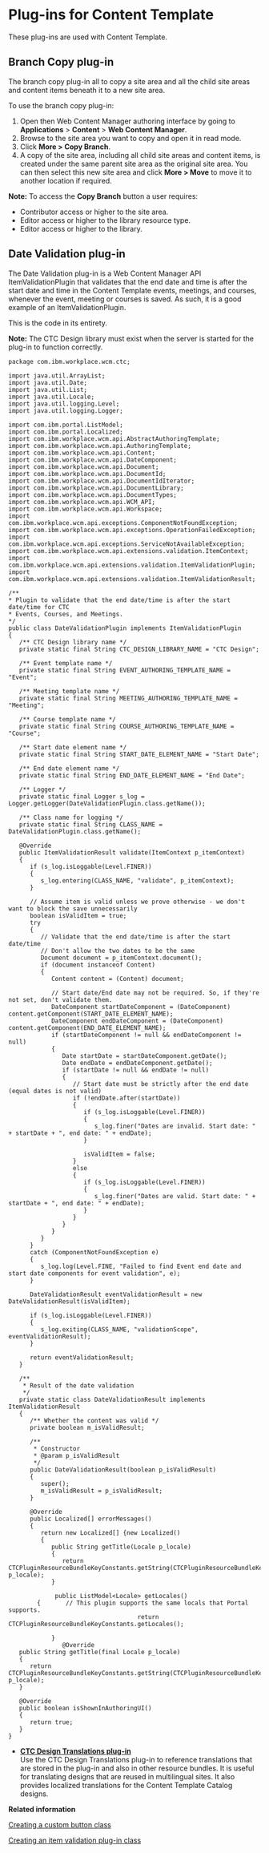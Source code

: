 # Plug-ins for Content Template

These plug-ins are used with Content Template.

## Branch Copy plug-in

The branch copy plug-in all to copy a site area and all the child site areas and content items beneath it to a new site area.

To use the branch copy plug-in:

1.  Open then Web Content Manager authoring interface by going to **Applications** \> **Content** \> **Web Content Manager**.
2.  Browse to the site area you want to copy and open it in read mode.
3.  Click **More \> Copy Branch**.
4.  A copy of the site area, including all child site areas and content items, is created under the same parent site area as the original site area. You can then select this new site area and click **More \> Move** to move it to another location if required.

**Note:** To access the **Copy Branch** button a user requires:

-   Contributor access or higher to the site area.
-   Editor access or higher to the library resource type.
-   Editor access or higher to the library.

## Date Validation plug-in

The Date Validation plug-in is a Web Content Manager API ItemValidationPlugin that validates that the end date and time is after the start date and time in the Content Template events, meetings, and courses, whenever the event, meeting or courses is saved. As such, it is a good example of an ItemValidationPlugin.

This is the code in its entirety.

**Note:** The CTC Design library must exist when the server is started for the plug-in to function correctly.

```
package com.ibm.workplace.wcm.ctc;

import java.util.ArrayList;
import java.util.Date;
import java.util.List;
import java.util.Locale;
import java.util.logging.Level;
import java.util.logging.Logger;

import com.ibm.portal.ListModel;
import com.ibm.portal.Localized;
import com.ibm.workplace.wcm.api.AbstractAuthoringTemplate;
import com.ibm.workplace.wcm.api.AuthoringTemplate;
import com.ibm.workplace.wcm.api.Content;
import com.ibm.workplace.wcm.api.DateComponent;
import com.ibm.workplace.wcm.api.Document;
import com.ibm.workplace.wcm.api.DocumentId;
import com.ibm.workplace.wcm.api.DocumentIdIterator;
import com.ibm.workplace.wcm.api.DocumentLibrary;
import com.ibm.workplace.wcm.api.DocumentTypes;
import com.ibm.workplace.wcm.api.WCM_API;
import com.ibm.workplace.wcm.api.Workspace;
import com.ibm.workplace.wcm.api.exceptions.ComponentNotFoundException;
import com.ibm.workplace.wcm.api.exceptions.OperationFailedException;
import com.ibm.workplace.wcm.api.exceptions.ServiceNotAvailableException;
import com.ibm.workplace.wcm.api.extensions.validation.ItemContext;
import com.ibm.workplace.wcm.api.extensions.validation.ItemValidationPlugin;
import com.ibm.workplace.wcm.api.extensions.validation.ItemValidationResult;

/**
* Plugin to validate that the end date/time is after the start date/time for CTC
* Events, Courses, and Meetings.
*/
public class DateValidationPlugin implements ItemValidationPlugin
{
   /** CTC Design library name */
   private static final String CTC_DESIGN_LIBRARY_NAME = "CTC Design";
  
   /** Event template name */
   private static final String EVENT_AUTHORING_TEMPLATE_NAME = "Event";
  
   /** Meeting template name */
   private static final String MEETING_AUTHORING_TEMPLATE_NAME = "Meeting";
  
   /** Course template name */
   private static final String COURSE_AUTHORING_TEMPLATE_NAME = "Course";
  
   /** Start date element name */
   private static final String START_DATE_ELEMENT_NAME = "Start Date";
  
   /** End date element name */
   private static final String END_DATE_ELEMENT_NAME = "End Date";
  
   /** Logger */
   private static final Logger s_log = Logger.getLogger(DateValidationPlugin.class.getName());

   /** Class name for logging */
   private static final String CLASS_NAME = DateValidationPlugin.class.getName();
  
   @Override
   public ItemValidationResult validate(ItemContext p_itemContext)
   {
      if (s_log.isLoggable(Level.FINER))
      {
         s_log.entering(CLASS_NAME, "validate", p_itemContext);
      }
     
      // Assume item is valid unless we prove otherwise - we don't want to block the save unnecessarily
      boolean isValidItem = true;
      try
      {
         // Validate that the end date/time is after the start date/time
         // Don't allow the two dates to be the same
         Document document = p_itemContext.document();
         if (document instanceof Content)
         {
            Content content = (Content) document;

            // Start date/End date may not be required. So, if they're not set, don't validate them.
            DateComponent startDateComponent = (DateComponent) content.getComponent(START_DATE_ELEMENT_NAME);
            DateComponent endDateComponent = (DateComponent) content.getComponent(END_DATE_ELEMENT_NAME);
            if (startDateComponent != null && endDateComponent != null)
            {
               Date startDate = startDateComponent.getDate();
               Date endDate = endDateComponent.getDate();
               if (startDate != null && endDate != null)
               {
                  // Start date must be strictly after the end date (equal dates is not valid)
                  if (!endDate.after(startDate))
                  {
                     if (s_log.isLoggable(Level.FINER))
                     {
                        s_log.finer("Dates are invalid. Start date: " + startDate + ", end date: " + endDate);
                     }
                    
                     isValidItem = false;
                  }
                  else
                  {
                     if (s_log.isLoggable(Level.FINER))
                     {
                        s_log.finer("Dates are valid. Start date: " + startDate + ", end date: " + endDate);
                     }
                  }
               }
            }
         }
      }
      catch (ComponentNotFoundException e)
      {
         s_log.log(Level.FINE, "Failed to find Event end date and start date components for event validation", e);
      }
     
      DateValidationResult eventValidationResult = new DateValidationResult(isValidItem);
     
      if (s_log.isLoggable(Level.FINER))
      {
         s_log.exiting(CLASS_NAME, "validationScope", eventValidationResult);
      }
     
      return eventValidationResult;
   }

   /**
    * Result of the date validation
    */
   private static class DateValidationResult implements ItemValidationResult
   {
      /** Whether the content was valid */
      private boolean m_isValidResult;
     
      /**
       * Constructor
       * @param p_isValidResult
       */
      public DateValidationResult(boolean p_isValidResult)
      {
         super();
         m_isValidResult = p_isValidResult;
      }

      @Override
      public Localized[] errorMessages()
      {
         return new Localized[] {new Localized()
         {
            public String getTitle(Locale p_locale)
            {
               return CTCPluginResourceBundleKeyConstants.getString(CTCPluginResourceBundleKeyConstants.DATE_VALIDATION_ERROR_MESSAGE, p_locale);
            }

             public ListModel<Locale> getLocales()
	    {       // This plugin supports the same locals that Portal supports.       
									return CTCPluginResourceBundleKeyConstants.getLocales();    

			}     
			   @Override
   public String getTitle(final Locale p_locale)
   {
      return CTCPluginResourceBundleKeyConstants.getString(CTCPluginResourceBundleKeyConstants.DATE_VALIDATION_DESCRIPTION, p_locale);
   }
  
   @Override
   public boolean isShownInAuthoringUI()
   {
      return true;
   }
}
```

-   **[CTC Design Translations plug-in](../ctc/ctc_arch_plugins_trans.md)**  
Use the CTC Design Translations plug-in to reference translations that are stored in the plug-in and also in other resource bundles. It is useful for translating designs that are reused in multilingual sites. It also provides localized translations for the Content Template Catalog designs.


**Related information**  


[Creating a custom button class](../wcm/wcm_dev_api_custom_button.md)

[Creating an item validation plug-in class](../wcm/wcm_dev_api_custom_item_validation.md)

